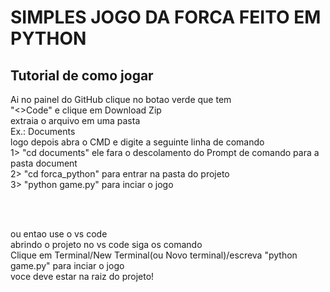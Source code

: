 # SIMPLES JOGO DA FORCA FEITO EM PYTHON
## Tutorial de como jogar

Ai no painel do GitHub clique no botao verde que tem </br>
"<>Code" e clique em Download Zip</br>
extraia o arquivo em uma pasta </br>
Ex.: Documents</br>
logo depois abra o CMD e digite a seguinte linha de comando</br>
1> "cd documents" ele fara o descolamento do Prompt de comando para a pasta document</br>
2> "cd forca_python" para entrar na pasta do projeto</br>
3> "python game.py" para inciar o jogo</br>

</br></br>

ou entao use o vs code</br>
abrindo o projeto no vs code siga os comando</br>
Clique em Terminal/New Terminal(ou Novo terminal)/escreva "python game.py" para inciar o jogo</br>
voce deve estar na raiz do projeto!</br>